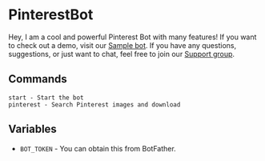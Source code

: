 # PinterestBot

Hey, I am a cool and powerful Pinterest Bot with many features! If you want to check out a demo, visit our [Sample bot](https://t.me/GoodPinterestSearchBot). If you have any questions, suggestions, or just want to chat, feel free to join our [Support group](https://t.me/XBOTSUPPORTS).

## Commands
```
start - Start the bot
pinterest - Search Pinterest images and download
```

## Variables

* `BOT_TOKEN` - You can obtain this from BotFather.
